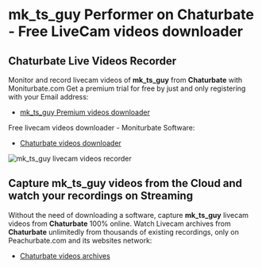 # mk_ts_guy Performer on Chaturbate - Free LiveCam videos downloader

## Chaturbate Live Videos Recorder

Monitor and record livecam videos of **mk_ts_guy** from **Chaturbate** with Moniturbate.com
Get a premium trial for free by just and only registering with your Email address:
* [mk_ts_guy Premium videos downloader](https://moniturbate.com/request-demo-licence-key.html)

Free livecam videos downloader - Moniturbate Software:
* [Chaturbate videos downloader](https://moniturbate.com/moniturbate-download-software.html)

![mk_ts_guy livecam videos recorder](https://peachurnet.com/templates/moniturbate-software.png)


## Capture mk_ts_guy videos from the Cloud and watch your recordings on Streaming

Without the need of downloading a software, capture **mk_ts_guy** livecam videos from **Chaturbate** 100% online.
Watch Livecam archives from **Chaturbate** unlimitedly from thousands of existing recordings, only on Peachurbate.com and its websites network:
* [Chaturbate videos archives](https://peachurnet.com/)